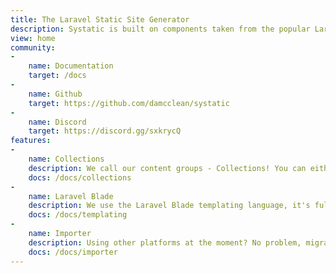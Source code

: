 ```yaml
---
title: The Laravel Static Site Generator
description: Systatic is built on components taken from the popular Laravel framework
view: home
community:
-
    name: Documentation
    target: /docs
-
    name: Github
    target: https://github.com/damcclean/systatic
-
    name: Discord
    target: https://discord.gg/sxkrycQ
features:
-
    name: Collections
    description: We call our content groups - Collections! You can either get collection entries from Markdown files or a REST API.
    docs: /docs/collections
-
    name: Laravel Blade
    description: We use the Laravel Blade templating language, it's fully integrated into Systatic and easy to learn.
    docs: /docs/templating
-
    name: Importer
    description: Using other platforms at the moment? No problem, migrate your content to Systatic in a command.
    docs: /docs/importer
---
```

